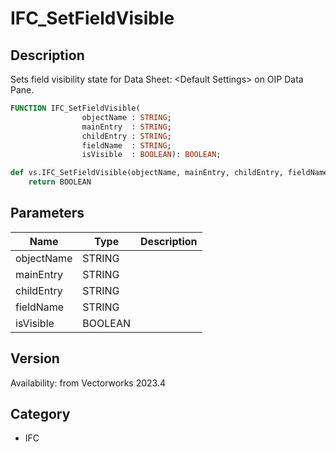 # IFC_SetFieldVisible

## Description
Sets field visibility state for Data Sheet: &lt;Default Settings&gt; on OIP Data Pane.

```pascal
FUNCTION IFC_SetFieldVisible(
				objectName : STRING;
				mainEntry  : STRING;
				childEntry : STRING;
				fieldName  : STRING;
				isVisible  : BOOLEAN): BOOLEAN;
```

```python
def vs.IFC_SetFieldVisible(objectName, mainEntry, childEntry, fieldName, isVisible):
    return BOOLEAN
```

## Parameters
|Name|Type|Description|
|---|---|---|
|objectName|STRING|   |
|mainEntry|STRING|   |
|childEntry|STRING|   |
|fieldName|STRING|   |
|isVisible|BOOLEAN|   |

## Version
Availability: from Vectorworks 2023.4

## Category
* IFC

